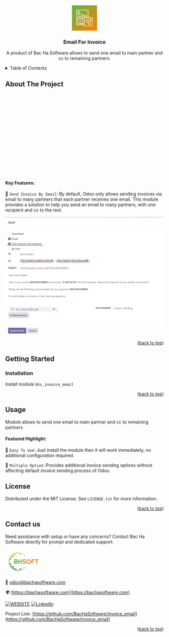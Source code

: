 
<a name="readme-top"></a>

<!-- PROJECT DETAILS -->
<br />
<div align="center">
  <a href="https://github.com/BacHaSoftware/invoice_email">
    <img src="/bhs_invoice_email/static/description/icon.png" alt="Logo" width="80" height="80">
  </a>

  <h3 align="center">Email For Invoice</h3>

  <p align="center">
    A product of Bac Ha Software allows to send one email to main partner and cc to remaining partners.
  </p>
</div>



<!-- TABLE OF CONTENTS -->
<details>
  <summary>Table of Contents</summary>
  <ol>
    <li>
      <a href="#about-the-project">About The Project</a>
    </li>
    <li>
      <a href="#getting-started">Getting Started</a>
      <ul>
        <!-- <li><a href="#prerequisites">Prerequisites</a></li> -->
        <li><a href="#installation">Installation</a></li>
      </ul>
    </li>
    <li><a href="#usage">Usage</a></li>
    <li><a href="#license">License</a></li>
    <li><a href="#contact-us">Contact us</a></li>
  </ol>
</details>



<!-- ABOUT THE PROJECT -->
## About The Project

<div align="left">
  <a href="https://github.com/BacHaSoftware/invoice_email">
    <img src="/bhs_invoice_email/static/description/banner.gif" alt="Setting">
  </a>
</div>

#### Key Features:

🌟 <code>Send Invoice By Email</code>: By default, Odoo only allows sending invoices via email to many partners that each partner receives one email. This module provides a solution to help you send an email to many partners, with one recipient and cc to the rest.

<div align="left">
    <a href="https://github.com/BacHaSoftware/invoice_email">
        <img src="/bhs_invoice_email/static/description/imgs/screen/send.png" alt="Setting">
    </a>
</div>


<p align="right">(<a href="#readme-top">back to top</a>)</p>


<!-- GETTING STARTED -->
## Getting Started

<!-- PREREQUISTES   
### Prerequisites

This module needs the Python library <code>boto3</code>, otherwise it cannot be installed and used. Install them through the command
  ```sh
  sudo pip3 install boto3
  ```
-->
### Installation

Install module  <code>bhs_invoice_email</code>

<p align="right">(<a href="#readme-top">back to top</a>)</p>

<!-- USAGE EXAMPLES -->
## Usage

Module allows to send one email to main partner and cc to remaining partners

#### Featured Highlight:

🌟 <code>Easy To Use</code>: Just install the module then it will work immediately, no additional configuration required.

🌟 <code>Multiple Option</code>: Provides additional invoice sending options without affecting default invoice sending process of Odoo.

<!-- LICENSE -->
## License

Distributed under the MIT License. See `LICENSE.txt` for more information.

<p align="right">(<a href="#readme-top">back to top</a>)</p>



<!-- CONTACT US-->
## Contact us
Need assistance with setup or have any concerns? Contact Bac Ha Software directly for prompt and dedicated support:
<div align="left">
  <a href="https://github.com/BacHaSoftware">
    <img src="/bhs_invoice_email/static/description/imgs/logo.png" alt="Logo" height="80">
  </a>
</div>

📨 odoo@bachasoftware.com

🌍 [https://bachasoftware.com](https://bachasoftware.com)

[![WEBSITE][website-shield]][website-url] [![LinkedIn][linkedin-shield]][linkedin-url]

Project Link: [https://github.com/BacHaSoftware/invoice_email](https://github.com/BacHaSoftware/invoice_email)


<p align="right">(<a href="#readme-top">back to top</a>)</p>



<!-- MARKDOWN LINKS & IMAGES -->
<!-- https://www.markdownguide.org/basic-syntax/#reference-style-links -->
[license-url]: https://github.com/BacHaSoftware/invoice_email/blob/17.0/LICENSE.txt
[linkedin-shield]: https://img.shields.io/badge/-LinkedIn-black.svg?style=for-the-badge&logo=linkedin&colorB=555
[linkedin-url]: https://www.linkedin.com/company/bac-ha-software
[website-shield]: https://img.shields.io/badge/-website-black.svg?style=for-the-badge&logo=website&colorB=555
[website-url]: https://bachasoftware.com